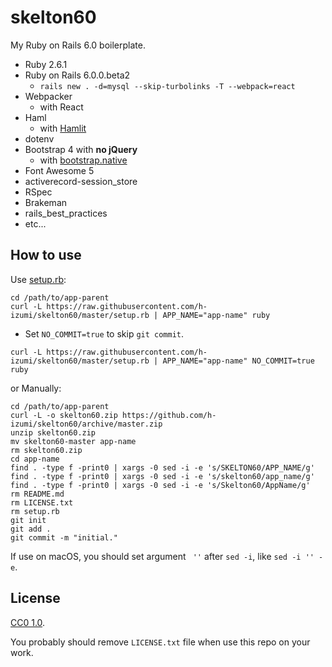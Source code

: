 # skelton60

My Ruby on Rails 6.0 boilerplate.

* Ruby 2.6.1
* Ruby on Rails 6.0.0.beta2
  * `rails new . -d=mysql --skip-turbolinks -T --webpack=react`
* Webpacker
  * with React
* Haml
  * with [Hamlit](https://github.com/k0kubun/hamlit)
* dotenv
* Bootstrap 4 with **no jQuery**
  * with [bootstrap.native](https://thednp.github.io/bootstrap.native/)
* Font Awesome 5
* activerecord-session_store
* RSpec
* Brakeman
* rails_best_practices
* etc...

## How to use

Use [setup.rb](https://raw.githubusercontent.com/h-izumi/skelton60/master/setup.rb):

```shell
cd /path/to/app-parent
curl -L https://raw.githubusercontent.com/h-izumi/skelton60/master/setup.rb | APP_NAME="app-name" ruby
```

* Set `NO_COMMIT=true` to skip `git commit`.

```shell
curl -L https://raw.githubusercontent.com/h-izumi/skelton60/master/setup.rb | APP_NAME="app-name" NO_COMMIT=true ruby
```

or Manually:

```shell
cd /path/to/app-parent
curl -L -o skelton60.zip https://github.com/h-izumi/skelton60/archive/master.zip
unzip skelton60.zip
mv skelton60-master app-name
rm skelton60.zip
cd app-name
find . -type f -print0 | xargs -0 sed -i -e 's/SKELTON60/APP_NAME/g'
find . -type f -print0 | xargs -0 sed -i -e 's/skelton60/app_name/g'
find . -type f -print0 | xargs -0 sed -i -e 's/Skelton60/AppName/g'
rm README.md
rm LICENSE.txt
rm setup.rb
git init
git add .
git commit -m "initial."
```

If use on macOS, you should set argument ` ''` after `sed -i`, like `sed -i '' -e`.

## License

[CC0 1.0](https://creativecommons.org/publicdomain/zero/1.0/deed).

You probably should remove `LICENSE.txt` file when use this repo on your work.
